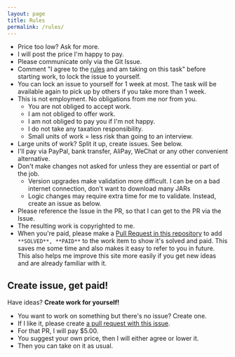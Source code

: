 ```yaml
---
layout: page
title: Rules
permalink: /rules/
---
```


- Price too low? Ask for more.
- I will post the price I'm happy to pay.
- Please communicate only via the Git Issue.
- Comment "I agree to the [rules](http://work.scalawilliam.com/rules/) and am taking on this task" before starting work, to lock the issue to yourself.
- You can lock an issue to yourself for 1 week at most. The task will be available again to pick up by others if you take more than 1 week.
- This is not employment. No obligations from me nor from you.
   - You are not obliged to accept work.
   - I am not obliged to offer work.
   - I am not obliged to pay you if I'm not happy.
   - I do not take any taxation responsibility.
   - Small units of work = less risk than going to an interview.
- Large units of work? Split it up, create issues. See below.
- I'll pay via PayPal, bank transfer, AliPay, WeChat or any other convenient alternative.
- Don't make changes not asked for unless they are essential or part of the job.
  - Version upgrades make validation more difficult. I can be on a bad internet connection, don't want to download many JARs
  - Logic changes may require extra time for me to validate. Instead, create an issue as below.
- Please reference the Issue in the PR, so that I can get to the PR via the Issue.
- The resulting work is copyrighted to me.
- When you're paid, please make a [Pull Request in this repository](https://github.com/ScalaWilliam/Work/tree/master/_posts) to add `**SOLVED**, **PAID**` to the work item to show it's solved and paid. This saves me some time and also makes it easy to refer to you in future. This also helps me improve this site more easily if you get new ideas and are already familiar with it.

## Create issue, get paid!

Have ideas? **Create work for yourself!**

- You want to work on something but there's no issue? Create one.
- If I like it, please create [a pull request with this issue](https://github.com/ScalaWilliam/Work/tree/master/_posts).
- For that PR, I will pay $5.00.
- You suggest your own price, then I will either agree or lower it.
- Then you can take on it as usual.
